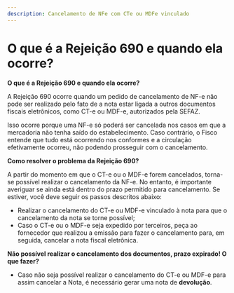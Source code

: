 ```yaml
---
description: Cancelamento de NFe com CTe ou MDFe vinculado
---
```


# O que é a Rejeição 690 e quando ela ocorre?

**O que é a Rejeição 690 e quando ela ocorre?**

A Rejeição 690 ocorre quando um pedido de cancelamento de NF-e não pode ser realizado pelo fato de a nota estar ligada a outros documentos fiscais eletrônicos, como CT-e ou MDF-e, autorizados pela SEFAZ.

Isso ocorre porque uma NF-e só poderá ser cancelada nos casos em que a mercadoria não tenha saído do estabelecimento. Caso contrário, o Fisco entende que tudo está ocorrendo nos conformes e a circulação efetivamente ocorreu, não podendo prosseguir com o cancelamento.

**Como resolver o problema da Rejeição 690?**

A partir do momento em que o CT-e ou o MDF-e forem cancelados, torna-se possível realizar o cancelamento da NF-e. No entanto, é importante averiguar se ainda está dentro do prazo permitido para cancelamento. Se estiver, você deve seguir os passos descritos abaixo:

* Realizar o cancelamento do CT-e ou MDF-e vinculado à nota para que o cancelamento da nota se torne possível;
* Caso o CT-e ou o MDF-e seja expedido por terceiros, peça ao fornecedor que realizou a emissão para fazer o cancelamento para, em seguida, cancelar a nota fiscal eletrônica.

**Não possível realizar o cancelamento dos documentos, prazo expirado! O que fazer?**

* Caso não seja possível realizar o cancelamento do CT-e ou MDF-e para assim cancelar a Nota, é necessário gerar uma nota de **devolução**.
